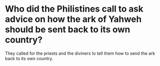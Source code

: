 # Who did the Philistines call to ask advice on how the ark of Yahweh should be sent back to its own country?

They called for the priests and the diviners to tell them how to send the ark back to its own country.
